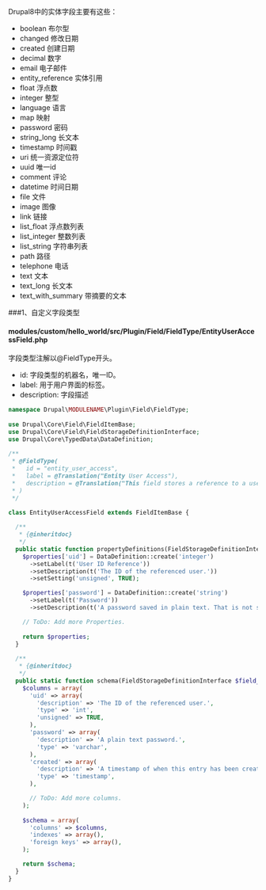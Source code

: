 Drupal8中的实体字段主要有这些：

* boolean 布尔型
* changed 修改日期
* created 创建日期
* decimal 数字
* email 电子邮件
* entity_reference 实体引用
* float 浮点数
* integer 整型
* language 语言
* map 映射
* password 密码
* string_long 长文本
* timestamp 时间戳
* uri 统一资源定位符
* uuid 唯一id
* comment 评论
* datetime 时间日期
* file 文件
* image 图像
* link 链接
* list_float 浮点数列表
* list_integer 整数列表
* list_string 字符串列表
* path 路径
* telephone 电话
* text 文本
* text_long 长文本
* text_with_summary 带摘要的文本


###1、自定义字段类型
#### modules/custom/hello_world/src/Plugin/Field/FieldType/EntityUserAccessField.php

字段类型注解以@FieldType开头。
* id: 字段类型的机器名，唯一ID。
* label: 用于用户界面的标签。
* description: 字段描述

```php
namespace Drupal\MODULENAME\Plugin\Field\FieldType;
 
use Drupal\Core\Field\FieldItemBase;
use Drupal\Core\Field\FieldStorageDefinitionInterface;
use Drupal\Core\TypedData\DataDefinition;
 
/**
 * @FieldType(
 *   id = "entity_user_access",
 *   label = @Translation("Entity User Access"),
 *   description = @Translation("This field stores a reference to a user and a password for this user on the entity."),
 * )
 */
 
class EntityUserAccessField extends FieldItemBase {

  /**
   * {@inheritdoc}
   */
  public static function propertyDefinitions(FieldStorageDefinitionInterface $field_definition) {
    $properties['uid'] = DataDefinition::create('integer')
      ->setLabel(t('User ID Reference'))
      ->setDescription(t('The ID of the referenced user.'))
      ->setSetting('unsigned', TRUE);

    $properties['password'] = DataDefinition::create('string')
      ->setLabel(t('Password'))
      ->setDescription(t('A password saved in plain text. That is not save dude!'));

    // ToDo: Add more Properties.
 
    return $properties;
  }
 
  /**
   * {@inheritdoc}
   */
  public static function schema(FieldStorageDefinitionInterface $field_definition) {
    $columns = array(
      'uid' => array(
        'description' => 'The ID of the referenced user.',
        'type' => 'int',
        'unsigned' => TRUE,
      ),
      'password' => array(
        'description' => 'A plain text password.',
        'type' => 'varchar',
      ),
      'created' => array(
        'description' => 'A timestamp of when this entry has been created.',
        'type' => 'timestamp',
      ),

      // ToDo: Add more columns.
    );
   
    $schema = array(
      'columns' => $columns,
      'indexes' => array(),
      'foreign keys' => array(),
    );

    return $schema;
  }
}
```